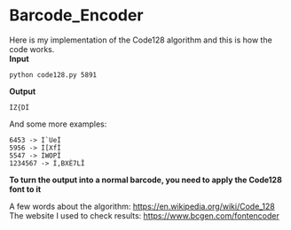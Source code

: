 # Barcode_Encoder
Here is my implementation of the Code128 algorithm and this is how the code works.  
**Input**
```
python code128.py 5891
```
**Output**
```
ÍZ{DÎ
```
And some more examples:
```
6453 -> Í`UeÎ
5956 -> Í[XfÎ
5547 -> ÍWOPÎ
1234567 -> Í,BXÈ7LÎ
```
  
**To turn the output into a normal barcode, you need to apply the Code128 font to it**  
  
A few words about the algorithm: https://en.wikipedia.org/wiki/Code_128  
The website I used to check results: https://www.bcgen.com/fontencoder
